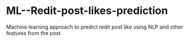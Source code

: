 # ML--Redit-post-likes-prediction
Machine learning approach to predict redit post like using NLP and other features from the post
